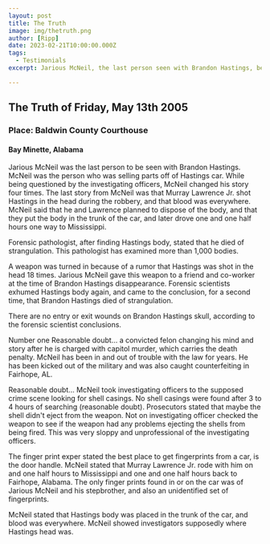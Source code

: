 ```yaml
---
layout: post
title: The Truth
image: img/thetruth.png
author: [Ripp]
date: 2023-02-21T10:00:00.000Z
tags:
  - Testimonials
excerpt: Jarious McNeil, the last person seen with Brandon Hastings, becomes a central figure in this case. He was involved in selling parts from Hastings' car and had a questionable testimony. During the investigation, McNeil changed his story multiple times, adding complexity to the matter.

---
```


## The Truth of Friday, May 13th 2005
### Place: Baldwin County Courthouse
#### Bay Minette, Alabama

Jarious McNeil was the last person to be seen with Brandon Hastings. McNeil was the person who was selling parts off of Hastings car.  While being questioned by the investigating officers, McNeil changed his story four times.  The last story from McNeil was that Murray Lawrence Jr. shot Hastings in the head during the robbery, and that blood was everywhere.  McNeil said that he and Lawrence planned to dispose of the body, and that they put the body in the trunk of the car, and later drove one and one half hours one way to Mississippi.

Forensic pathologist, after finding Hastings body, stated that he died of strangulation.  This pathologist has examined more than 1,000 bodies.

A weapon was turned in because of a rumor that Hastings was shot in the head 18 times.  Jarious McNeil gave this weapon to a friend and co-worker at the time of Brandon Hastings disappearance.  Forensic scientists exhumed Hastings body again, and came to the conclusion, for a second time, that Brandon Hastings died of strangulation.

There are no entry or exit wounds on Brandon Hastings skull, according to the forensic scientist conclusions.

Number one Reasonable doubt... a convicted felon changing his mind and story after he is charged with capitol murder, which carries the death penalty.  McNeil has been in and out of trouble with the law for years.  He has been kicked out of the military and was also caught counterfeiting in Fairhope, AL.

Reasonable doubt... McNeil took investigating officers to the supposed crime scene looking for shell casings. No shell casings were found after 3 to 4 hours of searching (reasonable doubt). Prosecutors stated that maybe the shell didn't eject from the weapon.  Not on investigating officer checked the weapon to see if the weapon had any problems ejecting the shells from being fired.  This was very sloppy and unprofessional of the investigating officers.

The finger print exper stated the best place to get fingerprints from a car, is the door handle.  McNeil stated that Murray Lawrence Jr. rode with him on and one half hours to Mississippi and one and one half hours back to Fairhope, Alabama.  The only finger prints found in or on the car was of Jarious McNeil and his stepbrother, and also an unidentified set of fingerprints.

McNeil stated that Hastings body was placed in the trunk of the car, and blood was everywhere. McNeil showed investigators supposedly where Hastings head was.